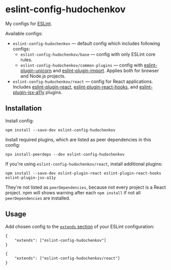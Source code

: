 # eslint-config-hudochenkov

My configs for [ESLint].

Available configs:

* `eslint-config-hudochenkov` — default config which includes following configs:
	* `eslint-config-hudochenkov/base` — config with only ESLint core rules.
	* `eslint-config-hudochenkov/common-plugins` — config with [eslint-plugin-unicorn] and [eslint-plugin-import]. Applies both for browser and Node.js projects.
* `eslint-config-hudochenkov/react` — config for React applications. Includes [eslint-plugin-react], [eslint-plugin-react-hooks], and [eslint-plugin-jsx-a11y] plugins.

## Installation

Install config:

```
npm install --save-dev eslint-config-hudochenkov
```

Install required plugins, which are listed as peer dependencies in this config:

```
npx install-peerdeps --dev eslint-config-hudochenkov
```

If you're using `eslint-config-hudochenkov/react`, install additional plugins:

```
npm install --save-dev eslint-plugin-react eslint-plugin-react-hooks eslint-plugin-jsx-a11y
```

They're not listed as `peerDependencies`, because not every project is a React project. npm will shows warning after each `npm install` if not all `peerDependencies` are installed.

## Usage

Add chosen config to the [`extends` section](https://eslint.org/docs/user-guide/configuring#extending-configuration-files) of your ESLint configuration:

```
{
	"extends": ["eslint-config-hudochenkov"]
}
```

```
{
	"extends": ["eslint-config-hudochenkov/react"]
}
```

[ESLint]: https://eslint.org/
[eslint-plugin-import]: https://github.com/benmosher/eslint-plugin-import
[eslint-plugin-react]: https://github.com/yannickcr/eslint-plugin-react
[eslint-plugin-react-hooks]: https://github.com/facebook/react/tree/master/packages/eslint-plugin-react-hooks
[eslint-plugin-jsx-a11y]: https://github.com/evcohen/eslint-plugin-jsx-a11y
[eslint-plugin-unicorn]: https://github.com/sindresorhus/eslint-plugin-unicorn
